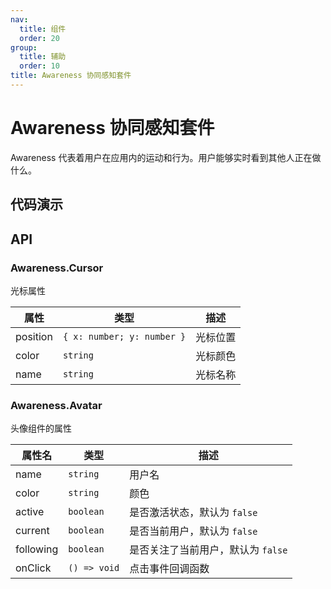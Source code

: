 ```yaml
---
nav:
  title: 组件
  order: 20
group:
  title: 辅助
  order: 10
title: Awareness 协同感知套件
---
```


# Awareness 协同感知套件

Awareness 代表着用户在应用内的运动和行为。用户能够实时看到其他人正在做什么。

## 代码演示

<!-- <code src="./demos/Cursor.tsx" title="Awareness.Cursor" description="协同角色的指针"></code> -->
<!-- <code src="./demos/Avatar.tsx" title="Awareness.Avatar" description="协同用户"></code> -->

## API

### Awareness.Cursor

光标属性

| 属性     | 类型                       | 描述     |
| -------- | -------------------------- | -------- |
| position | `{ x: number; y: number }` | 光标位置 |
| color    | `string`                   | 光标颜色 |
| name     | `string`                   | 光标名称 |

### Awareness.Avatar

头像组件的属性

| 属性名    | 类型         | 描述                               |
| --------- | ------------ | ---------------------------------- |
| name      | `string`     | 用户名                             |
| color     | `string`     | 颜色                               |
| active    | `boolean`    | 是否激活状态，默认为 `false`       |
| current   | `boolean`    | 是否当前用户，默认为 `false`       |
| following | `boolean`    | 是否关注了当前用户，默认为 `false` |
| onClick   | `() => void` | 点击事件回调函数                   |

